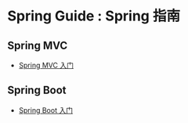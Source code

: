 # Spring Guide : Spring 指南 #

## Spring MVC ##
- [Spring MVC 入门](./docs/spring-mvc/1.getting-started.md)
## Spring Boot ##
- [Spring Boot 入门](./docs/spring-boot/1.getting-started.md)
